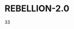# REBELLION-2.0                                                                                                          

33
